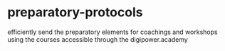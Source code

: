 # preparatory-protocols
efficiently send the preparatory elements for coachings and workshops using the courses accessible through the digipower.academy
